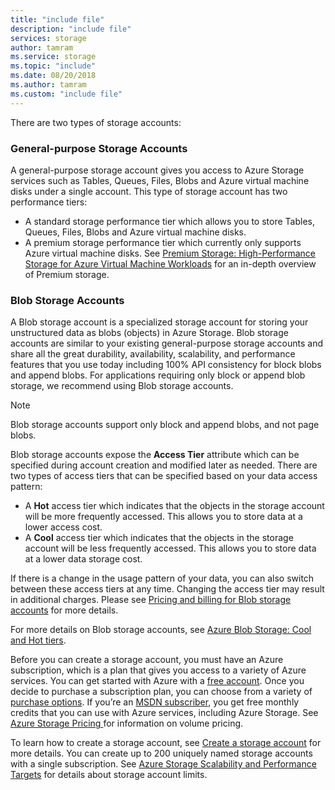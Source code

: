 ```yaml
---
title: "include file"
description: "include file"
services: storage
author: tamram
ms.service: storage
ms.topic: "include"
ms.date: 08/20/2018
ms.author: tamram
ms.custom: "include file"
---
```


There are two types of storage accounts:

### General-purpose Storage Accounts
A general-purpose storage account gives you access to Azure Storage services such as Tables, Queues, Files, Blobs and Azure virtual machine disks under a single account. This type of storage account has two performance tiers:

* A standard storage performance tier which allows you to store Tables, Queues, Files, Blobs and Azure virtual machine disks.
* A premium storage performance tier which currently only supports Azure virtual machine disks. See [Premium Storage: High-Performance Storage for Azure Virtual Machine Workloads](../articles/virtual-machines/windows/premium-storage.md) for an in-depth overview of Premium storage.

### Blob Storage Accounts
A Blob storage account is a specialized storage account for storing your unstructured data as blobs (objects) in Azure Storage. Blob storage accounts are similar to your existing general-purpose storage accounts and share all the great durability, availability, scalability, and performance features that you use today including 100% API consistency for block blobs and append blobs. For applications requiring only block or append blob storage, we recommend using Blob storage accounts.

> [!NOTE]
> Blob storage accounts support only block and append blobs, and not page blobs.
> 
> 

Blob storage accounts expose the **Access Tier** attribute which can be specified during account creation and modified later as needed. There are two types of access tiers that can be specified based on your data access pattern:

* A **Hot** access tier which indicates that the objects in the storage account will be more frequently accessed. This allows you to store data at a lower access cost.
* A **Cool** access tier which indicates that the objects in the storage account will be less frequently accessed. This allows you to store data at a lower data storage cost.

If there is a change in the usage pattern of your data, you can also switch between these access tiers at any time. Changing the access tier may result in additional charges. Please see [Pricing and billing for Blob storage accounts](../articles/storage/common/storage-account-options.md#pricing-and-billing) for more details.

For more details on Blob storage accounts, see [Azure Blob Storage: Cool and Hot tiers](../articles/storage/blobs/storage-blob-storage-tiers.md).

Before you can create a storage account, you must have an Azure subscription, which is a plan that gives you access to a variety of Azure services. You can get started with Azure with a [free account](https://azure.microsoft.com/pricing/free-trial/). Once you decide to purchase a subscription plan, you can choose from a variety of [purchase options](https://azure.microsoft.com/pricing/purchase-options/). If you’re an [MSDN subscriber](https://azure.microsoft.com/pricing/member-offers/msdn-benefits-details/), you get free monthly credits that you can use with Azure services, including Azure Storage. See [Azure Storage Pricing ](https://azure.microsoft.com/pricing/details/storage/) for information on volume pricing.

To learn how to create a storage account, see [Create a storage account](../articles/storage/common/storage-quickstart-create-account.md) for more details. You can create up to 200 uniquely named storage accounts with a single subscription. See [Azure Storage Scalability and Performance Targets](../articles/storage/common/storage-scalability-targets.md) for details about storage account limits.

